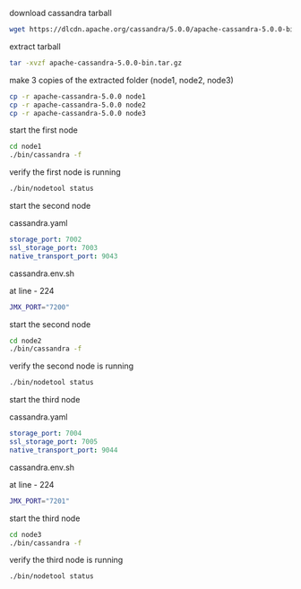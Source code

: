 download cassandra tarball

```bash
wget https://dlcdn.apache.org/cassandra/5.0.0/apache-cassandra-5.0.0-bin.tar.gz
```

extract tarball

```bash
tar -xvzf apache-cassandra-5.0.0-bin.tar.gz
```

make 3 copies of the extracted folder (node1, node2, node3)

```bash
cp -r apache-cassandra-5.0.0 node1
cp -r apache-cassandra-5.0.0 node2
cp -r apache-cassandra-5.0.0 node3
```

start the first node

```bash
cd node1
./bin/cassandra -f
```

verify the first node is running

```bash
./bin/nodetool status
```

start the second node

cassandra.yaml

```yaml
storage_port: 7002
ssl_storage_port: 7003
native_transport_port: 9043
```

cassandra.env.sh

at line - 224

```bash
JMX_PORT="7200"
```

start the second node

```bash
cd node2
./bin/cassandra -f
```

verify the second node is running

```bash
./bin/nodetool status
```

start the third node

cassandra.yaml

```yaml
storage_port: 7004
ssl_storage_port: 7005
native_transport_port: 9044
```

cassandra.env.sh

at line - 224

```bash
JMX_PORT="7201"
```

start the third node

```bash
cd node3
./bin/cassandra -f
```

verify the third node is running

```bash
./bin/nodetool status
```
